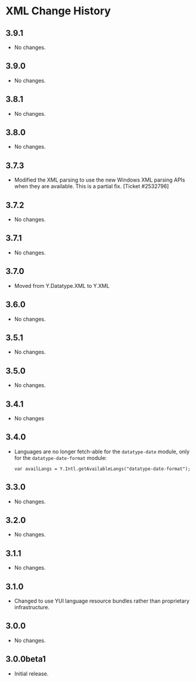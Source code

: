 XML Change History
==================

3.9.1
-----

* No changes.

3.9.0
-----

* No changes.

3.8.1
-----

* No changes.

3.8.0
-----

* No changes.

3.7.3
-----

* Modified the XML parsing to use the new Windows XML parsing APIs when they are
  available. This is a partial fix. [Ticket #2532796]

3.7.2
-----

* No changes.

3.7.1
-----

* No changes.

3.7.0
-----

* Moved from Y.Datatype.XML to Y.XML

3.6.0
-----

* No changes.

3.5.1
-----

* No changes.

3.5.0
-----

* No changes.

3.4.1
-----

* No changes

3.4.0
-----

* Languages are no longer fetch-able for the `datatype-date` module, only for
  the `datatype-date-format` module:

      var availLangs = Y.Intl.getAvailableLangs("datatype-date-format");

3.3.0
-----

* No changes.

3.2.0
-----

* No changes.

3.1.1
-----

* No changes.

3.1.0
-----

* Changed to use YUI language resource bundles rather than proprietary
  infrastructure.

3.0.0
-----

* No changes.

3.0.0beta1
----------

* Initial release.
